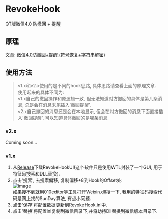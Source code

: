 # RevokeHook
QT版微信4.0 防撤回 + 提醒

## 原理
文章: [微信4.0防撤回+提醒 (符号恢复+字符串解密)](https://bbs.kanxue.com/thread-286611.htm)

## 使用方法
>v1.x和v2.x使用的是不同的hook思路, 具体思路请查看上面的原理文章.  
>使用起来的具体不同为:  
>v1.x自己的撤回操作和原逻辑一致, 但无法知道对方撤回的具体是第几条消息, 总是会在消息末尾插入'撤回提醒'.  
>v2.x自己撤回的消息还是会在本地显示, 但会在对方撤回的消息下面直接插入'撤回提醒', 可以知道具体撤回的是哪条消息.  

### v2.x
Coming soon...

### v1.x
1. 从[Release](https://github.com/EEEEhex/RevokeHook/releases)下载RevokeHookUI(这个软件只是使用WTL封装了一个GUI, 用于特征码搜索和DLL替换).
2. 点击'搜索', 去搜索偏移, 复制偏移+8到Hook的Offset处:  
![image](https://github.com/user-attachments/assets/45f7e86c-d615-4912-95d2-3b75eee97c59)  
如果搜不到就用010editor等工具打开Weixin.dll搜一下, 我用的特征码搜索代码是网上找的SunDay算法, 有点小问题.
3. 点击'保存'将配置数据更新到RevokeHook.ini中.
4. 点击'替换'将配置ini复制到微信目录下,并将劫持Dll替换到微信版本目录下.  


